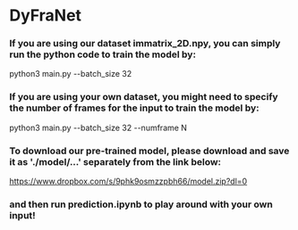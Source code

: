 # DyFraNet
### If you are using our dataset immatrix_2D.npy, you can simply run the python code to train the model by:
python3 main.py --batch_size 32 

### If you are using your own dataset, you might need to specify the number of frames for the input to train the model by:
python3 main.py --batch_size 32
                --numframe N

### To download our pre-trained model, please download and save it as './model/...' separately from the link below:

https://www.dropbox.com/s/9phk9osmzzpbh66/model.zip?dl=0

### and then run prediction.ipynb to play around with your own input!
